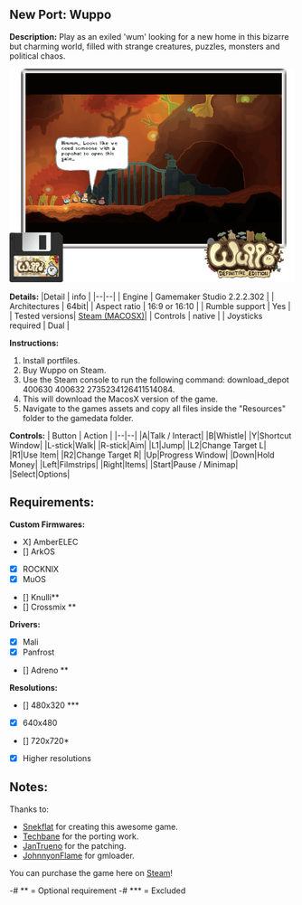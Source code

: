 ## New Port: Wuppo
**Description:** 
Play as an exiled 'wum' looking for a new home in this bizarre but charming world, filled with strange creatures, puzzles, monsters and political chaos.

![Cover Image](wuppo/wuppo/cover.png)

**Details:**
|Detail  | info |
|--|--|
| Engine | Gamemaker Studio 2.2.2.302 |
| Architectures | 64bit|
| Aspect ratio | 16:9 or 16:10 |
| Rumble support | Yes |
| Tested versions| [Steam (MACOSX)](https://store.steampowered.com/app/400630/Wuppo_Definitive_Edition/)| 
| Controls | native |
| Joysticks required | Dual |


**Instructions:**
1. Install portfiles.
2. Buy Wuppo on Steam. 
3. Use the Steam console to run the following command: download_depot 400630 400632 2735234126411514084. 
4. This will download the MacosX version of the game. 
5. Navigate to the games assets and copy all files inside the "Resources" folder to the gamedata folder.

**Controls:**
| Button | Action |
|--|--| 
|A|Talk / Interact|
|B|Whistle|
|Y|Shortcut Window|
|L-stick|Walk|
|R-stick|Aim|
|L1|Jump|
|L2|Change Target L|
|R1|Use Item|
|R2|Change Target R|
|Up|Progress Window|
|Down|Hold Money|
|Left|Filmstrips|
|Right|Items|
|Start|Pause / Minimap|
|Select|Options|

## Requirements:
**Custom Firmwares:**
- X] AmberELEC
- [] ArkOS
- [x] ROCKNIX
- [x] MuOS
- [] Knulli**
- [] Crossmix **

**Drivers:** 
- [x] Mali
- [x] Panfrost
- [] Adreno **

**Resolutions:** 
- [] 480x320 ***
- [x] 640x480
- [] 720x720*
- [x] Higher resolutions 

## Notes:
Thanks to:
* [Snekflat](https://store.steampowered.com/search/?developer=snekflat) for creating this awesome game.
* [Techbane](https://portmaster.games/profile.html?porter=Techbane) for the porting work.
* [JanTrueno](https://portmaster.games/profile.html?porter=JanTrueno) for the patching.
* [JohnnyonFlame](https://portmaster.games/profile.html?porter=Johnny%20on%20Flame) for gmloader. 

You can purchase the game here on [Steam](https://store.steampowered.com/app/400630/Wuppo_Definitive_Edition/)!

-# ** = Optional requirement
-# *** = Excluded



